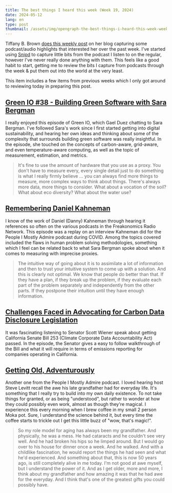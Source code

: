 ```yaml
---
title: The best things I heard this week (Week 19, 2024)
date: 2024-05-12
lang: en
type: post
thumbnail: /assets/img/opengraph-the-best-things-i-heard-this-week-week-19-2024.png
---
```


Tiffany B. Brown [does this weekly post](https://tiffanybbrown.com/2024/05/best-things-i-heard-week-19-2024/) on her blog capturing some podcast/audio highlights that interested her over the past week. I've started using [Snipd](https://www.snipd.com/) to capture little bits from the podcast I listen to on the regular, however I've never really done anything with them. This feels like a good habit to start, getting me to review the bits I capture from podcasts through the week & put them out into the world at the very least.

This item includes a few items from previous weeks which I only got around to reviewing today in preparing this post.

## [Green IO #38 - Building Green Software with Sara Bergman](https://greenio.gaelduez.com/e/r87yzqq8-38-building-green-software-with-sara-bergman)

I really enjoyed this episode of Green IO, which Gael Duez chatting to Sara Bergman. I've followed Sara's work since I first started getting into digital sustainability, and hearing her own ideas and thinking about some of the complexity that surrounds building green software was really insightful. In the episode, she touched on the concepts of carbon-aware, grid-aware, and even temperature-aware computing, as well as the topic of measurement, estimation, and metrics.

> It's fine to use the amount of hardware that you use as a proxy. You don't have to measure every, every single detail just to do something is what I really firmly believe ... you can always find more things to measure, more complex ways to think about things. There's always more data, more things to consider. What about a vocation of the soil? What about eco diversity? What about the water use?

## [Remembering Daniel Kahneman](https://freakonomics.com/podcast/remembering-daniel-kahneman/)

I know of the work of Daniel (Danny) Kahneman through hearing it references so often on the various podcasts in the Freakonomics Radio Network. This episode was a replay on an interview Kahneman did for the People I Mostly Admire podcast during COVID. Among the topics covered included the flaws in human problem solving methodologies, something which I feel can be related back to what Sara Bergman spoke about when it comes to measuring with imprecise proxies.

> The intuitive way of going about it is to assimilate a lot of information and then to trust your intuitive system to come up with a solution. And this is clearly not optimal. We know that people do better than that. If they have a plan, if they break up the problem, if they evaluate each part of the problem separately and independently from the other parts. If they postpone their intuition until they have enough information.

## [Challenges Faced in Advocating for Carbon Data Disclosure Legislation](https://www.mcjcollective.com/my-climate-journey-podcast/senator-scott-wiener-shashank-samala)

It was fascinating listening to Senator Scott Wiener speak about getting California Senate Bill 253 (Climate Corporate Data Accountability Act) passed. In the episode, the Senator gives a easy to follow walkthrough of the Bill and what it will require in terms of emissions reporting for companies operating in California.

## [Getting Old, Adventurously](https://freakonomics.com/podcast/getting-old-adventurously/)

Another one from the People I Mostly Admire podcast. I loved hearing host Steve Levitt recall the awe his late grandfather had for everyday life. It's something that I really try to build into my own daily existence. To not take things for granted, or as being "understood", but rather to wonder at how they could possibly even work, almost as though they're magical. I experience this every morning when I brew coffee in my small 2 person Moka pot. Sure, I understand the science behind it, but every time the coffee starts to trickle out I get this little buzz of "wow, that's magic!".

> So my role model for aging has always been my grandfather. And physically, he was a mess. He had cataracts and he couldn't see very well. And he had broken his hips so he limped around. But I would go over to his house for dinner once a week. And he walked. And with a childlike fascination, he would report the things he had seen and what he'd experienced. And something about that, this is now 50 years ago, is still completely alive in me today. I'm not good at awe myself, but I understand the power of it. And as I get older, more and more, I think about my grandfather and how amazing it was that he had awe for the everyday. And I think that's one of the greatest gifts you could possibly have.
